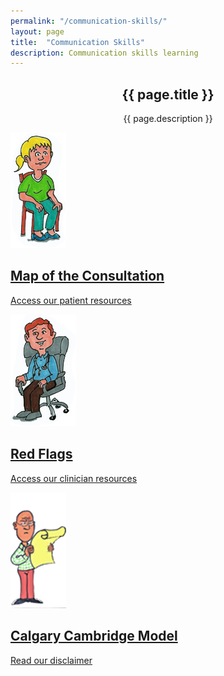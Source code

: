 ```yaml
---
permalink: "/communication-skills/"
layout: page
title:  "Communication Skills"
description: Communication skills learning
---
```


<section id="action" class="responsive">
        <div class="vertical-center">
             <div class="container">
                <div class="row">
                    <div class="action take-tour">
                            <center><h1 class="title">{{ page.title }}</h1>
                            <p>{{ page.description }}</p></center>
                    </div>
                </div>
            </div>
        </div>
   </section>

<section id="services">
        <div class="container">
            <div class="row">
                <div class="col-sm-4 text-center padding wow fadeIn" data-wow-duration="1000ms" data-wow-delay="600ms">
                    <div class="single-service">
                        <div class="wow scaleIn" data-wow-duration="500ms" data-wow-delay="600ms">
                          <a href="{{ '/map-of-the-consultation' }}"><img src="/img/people.png">
                        </div>
                        <h2>Map of the Consultation</h2>
                        <p>Access our patient resources</p></a>
                    </div>
                </div>
                <div class="col-sm-4 text-center padding wow fadeIn" data-wow-duration="1000ms" data-wow-delay="300ms">
                    <div class="single-service">
                        <div class="wow scaleIn" data-wow-duration="500ms" data-wow-delay="300ms">
                            <a href="{{ '/red-flags' }}"><img src="/img/clinician.png">
                        </div>
                        <h2>Red Flags</h2>
                        <p>Access our clinician resources</p></a>
                    </div>
                </div>
                <div class="col-sm-4 text-center padding wow fadeIn" data-wow-duration="1000ms" data-wow-delay="900ms">
                    <div class="single-service">
                        <div class="wow scaleIn" data-wow-duration="500ms" data-wow-delay="900ms">
                          <a href="{{ '/calgary-cambridge-model' }}"><img src="/img/disclaimer.png">
                        </div>
                        <h2>Calgary Cambridge Model</h2>
                        <p>Read our disclaimer</p></a>
                    </div>
                </div>
            </div>
        </div>
    </section>
